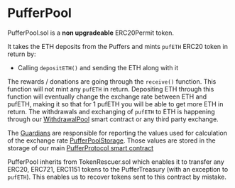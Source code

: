 # PufferPool

PufferPool.sol is a **non upgradeable** ERC20Permit token. 
<!-- 
<sub>The ERC-20 permit feature is an extension to the ERC-20 standard that allows token holders to approve transfers without the need for two separate transactions. </sub> -->

It takes the ETH deposits from the Puffers and mints `pufETH` ERC20 token in return by:
- Calling `depositETH()` and sending the ETH along with it

The rewards / donations are going through the `receive()` function. This function will not mint any `pufETH` in return.
Depositing ETH through this function will eventually change the exchange rate between ETH and pufETH, making it so that for 1 pufETH you will be able to get more ETH in return. The withdrawals and exchanging of `pufETH` to ETH is happening through our [WithdrawalPool](./WithdrawalPool.md) smart contract or any third party exchange.

The [Guardians](./Guardians.md) are responsible for reporting the values used for calculation of the exchange rate [PufferPoolStorage](../src//struct/PufferPoolStorage.sol). Those values are stored in the storage of our main [PufferProtocol smart contract](../src/PufferProtocolStorage.sol)

PufferPool inherits from TokenRescuer.sol which enables it to transfer any ERC20, ERC721, ERC1151 tokens to the PufferTreasury (with an exception to `pufETH`). This enables us to recover tokens sent to this contract by mistake.